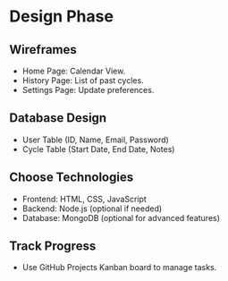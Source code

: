 # Design Phase

## Wireframes
- Home Page: Calendar View.
- History Page: List of past cycles.
- Settings Page: Update preferences.

## Database Design
- User Table (ID, Name, Email, Password)
- Cycle Table (Start Date, End Date, Notes)

## Choose Technologies
- Frontend: HTML, CSS, JavaScript
- Backend: Node.js (optional if needed)
- Database: MongoDB (optional for advanced features)

## Track Progress
- Use GitHub Projects Kanban board to manage tasks.
